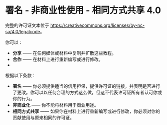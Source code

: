 
# 署名 - 非商业性使用 - 相同方式共享 4.0

完整的许可证文本位于 <https://creativecommons.org/licenses/by-nc-sa/4.0/legalcode>。

你可以：
- **分享** —— 在任何媒体或材料中复制并扩散这些教程。
- **合作** —— 在材料上进行重新编写或进行修改。
- 
根据以下条款：

- **署名** —— 你必须提供适当的信用担保，提供许可证的链接，并表明是否进行了更改。你可以以任何合理的方式这么做，但这不代表许可证所有者认可你或你的行为。
- **非商业化** —— 你不能将材料用于商业用途。
- **相同方式共享** —— 如果你在材料上进行重新编写或进行修改，你必须对你的贡献使用与原来相同的许可证。
